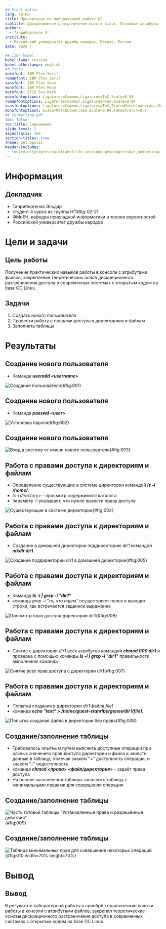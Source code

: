```yaml
---
## Front matter
lang: ru-RU
title: Презентация по лабораторной работе №2
subtitle: Дискреционное разграничение прав в Linux. Основные атрибуты
author:
  - Танрибергенов Э.
institute:
  - Российский университет дружбы народов, Москва, Россия
date: 2024 г.

## i18n babel
babel-lang: russian
babel-otherlangs: english
## Fonts
mainfont: IBM Plex Serif
romanfont: IBM Plex Serif
sansfont: IBM Plex Sans
monofont: IBM Plex Mono
mathfont: STIX Two Math
mainfontoptions: Ligatures=Common,Ligatures=TeX,Scale=0.94
romanfontoptions: Ligatures=Common,Ligatures=TeX,Scale=0.94
sansfontoptions: Ligatures=Common,Ligatures=TeX,Scale=MatchLowercase,Scale=0.94
monofontoptions: Scale=MatchLowercase,Scale=0.94,FakeStretch=0.9
## Formatting pdf
toc: false
toc-title: Содержание
slide_level: 2
aspectratio: 169
section-titles: true
theme: metropolis
header-includes:
 - \metroset{progressbar=frametitle,sectionpage=progressbar,numbering=fraction}
---
```


# Информация

## Докладчик

  - Танрибергенов Эльдар
  - студент 4 курса из группы НПИбд-02-21
  - ФМиЕН, кафедра прикладной информатики и теории вероятностей
  - Российский университет дружбы народов

# Цели и задачи

## Цель работы

Получение практических навыков работы в консоли с атрибутами файлов, закрепление теоретических основ дискреционного разграничения доступа в современных системах с открытым кодом на базе ОС Linux.

## Задачи

 1. Создать нового пользователя
 2. Провести работу с правами доступа к директориям и файлам
 3. Заполнить таблицы


# Результаты

## Создание нового пользователя

- Команда ***useradd \<username\>***

![Создание пользователя](../images/1.png){#fig:001}

## Создание нового пользователя

- Команда ***passwd \<user\>***

![Установка пароля](../images/2.png){#fig:002}

## Создание нового пользователя

![Вход в систему от имени нового пользователя](../images/3.png){#fig:003}



## Работа с правами доступа к директориям и файлам

- Определение существующих в системе директории командой ***ls -l /home/***.
- *ls \<directory\>* - просмотр содержимого каталога
- параметр -l указывает, что нужно вывести права доступа

![Существующие в системе директории](../images/9.png){#fig:004}


## Работа с правами доступа к директориям и файлам

- Создание в домашней директории поддиректорию *dir1* командой  ***mkdir dir1***

![Создание поддиректории dir1 в домашней директории](../images/11.1.png){#fig:005}


## Работа с правами доступа к директориям и файлам

- Команда  ***ls -l | grep -i "dir1"***
- команда *grep -i "то, что ищем"* осуществляет поиск и выводит строки, где встречается заданное выражение

![Просмотр прав доступа директории dir1](../images/11.2.png){#fig:006}


## Работа с правами доступа к директориям и файлам

- Снятие с директории *dir1* всех атрибутов командой ***chmod 000 dir1*** и проверка с помощью команды ***ls -l | grep -i "dir1"*** правильности выполнения команды

![Снятие всех прав доступа с директории dir1](../images/12.png){#fig:007}


## Работа с правами доступа к директориям и файлам

- Попытка создания в директории *dir1* файла *file1* 
- команда ***echo "test" > /home/guest-etanribergenov/dir1/file1***.

![Попытка создания файла в директории без права](../images/13.1.png){#fig:008}



## Создание/заполнение таблицы

- Требовалось опытным путём выяснить доступные операции при разных значениях прав доступа директории и файла и занести данные в таблицу, отмечая знаком "+" доступность операции, и знаком "-" недоступность
- команда ***chmod \<права\> \<файл/директория\>*** - задаёт права доступа
- На основе заполненной таблицы заполнить таблицу с минимальными правами для совершения операции

## Создание/заполнение таблицы

![Часть готовой таблицы "Установленные права и разрешённые действия"](../images/14.png){#fig:009}

## Создание/заполнение таблицы

![Таблица минимальных прав для совершения некоторых операций](../images/15.png){#fig:010 width=70% height=70%}


# Вывод
  
## Вывод

 В результате лабораторной работы я приобрёл практические навыки работы в консоли с атрибутами файлов, закрепил теоретические основы дискреционного разграничения доступа в современных системах с открытым кодом на базе ОС Linux.